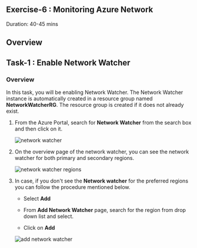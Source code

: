 ## Exercise-6 : Monitoring Azure Network

 Duration: 40-45 mins

## Overview

## Task-1 : Enable Network Watcher

### Overview

In this task, you will be enabling Network Watcher. The Network Watcher instance is automatically created in a resource group named **NetworkWatcherRG**. The resource group is created if it does not already exist.

1. From the Azure Portal, search for **Network Watcher** from the search box and then click on it.

     ![network watcher](https://github.com/Divyasri199/AIW-Azure-Network-Solutions/blob/prod/media/netwat.png?raw=true)
     
2. On the overview page of the network watcher, you can see the network watcher for both primary and secondary regions.

     ![network watcher regions](https://github.com/Divyasri199/AIW-Azure-Network-Solutions/blob/prod/media/networkwatcher.png?raw=true)
     
3. In case, if you don't see the **Network watcher** for the preferred regions you can follow the procedure mentioned below.

     - Select **Add** 

     - From **Add Network Watcher** page, search for the region from drop down list and select.

     - Click on **Add**

      ![add network watcher](https://github.com/Divyasri199/AIW-Azure-Network-Solutions/blob/prod/media/addnetwat.png?raw=true)
